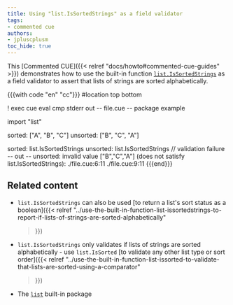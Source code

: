 ```yaml
---
title: Using "list.IsSortedStrings" as a field validator
tags:
- commented cue
authors:
- jpluscplusm
toc_hide: true
---
```


This [Commented CUE]({{< relref "docs/howto#commented-cue-guides" >}})
demonstrates how to use the built-in function
[`list.IsSortedStrings`](https://pkg.go.dev/cuelang.org/go/pkg/list#IsSortedStrings)
as a field validator to assert that lists of strings are sorted alphabetically.

{{{with code "en" "cc"}}}
#location top bottom

! exec cue eval
cmp stderr out
-- file.cue --
package example

import "list"

sorted: ["A", "B", "C"]
unsorted: ["B", "C", "A"]

sorted:   list.IsSortedStrings
unsorted: list.IsSortedStrings // validation failure
-- out --
unsorted: invalid value ["B","C","A"] (does not satisfy list.IsSortedStrings):
    ./file.cue:6:11
    ./file.cue:9:11
{{{end}}}

## Related content

- `list.IsSortedStrings` can also be used
  [to return a list's sort status as a boolean]({{< relref
    "../use-the-built-in-function-list-issortedstrings-to-report-if-lists-of-strings-are-sorted-alphabetically"
  >}})
- `list.IsSortedStrings` only validates if lists of strings are sorted
  alphabetically - use `list.IsSorted`
  [to validate any other list type or sort order]({{< relref
    "../use-the-built-in-function-list-issorted-to-validate-that-lists-are-sorted-using-a-comparator"
  >}})
- The [`list`](https://pkg.go.dev/cuelang.org/go/pkg/list) built-in package
